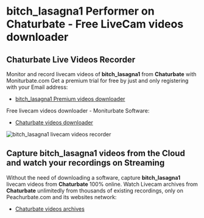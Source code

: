 # bitch_lasagna1 Performer on Chaturbate - Free LiveCam videos downloader

## Chaturbate Live Videos Recorder

Monitor and record livecam videos of **bitch_lasagna1** from **Chaturbate** with Moniturbate.com
Get a premium trial for free by just and only registering with your Email address:
* [bitch_lasagna1 Premium videos downloader](https://moniturbate.com/request-demo-licence-key.html)

Free livecam videos downloader - Moniturbate Software:
* [Chaturbate videos downloader](https://moniturbate.com/moniturbate-download-software.html)

![bitch_lasagna1 livecam videos recorder](https://peachurnet.com/templates/moniturbate-software.png)


## Capture bitch_lasagna1 videos from the Cloud and watch your recordings on Streaming

Without the need of downloading a software, capture **bitch_lasagna1** livecam videos from **Chaturbate** 100% online.
Watch Livecam archives from **Chaturbate** unlimitedly from thousands of existing recordings, only on Peachurbate.com and its websites network:
* [Chaturbate videos archives](https://peachurnet.com/)